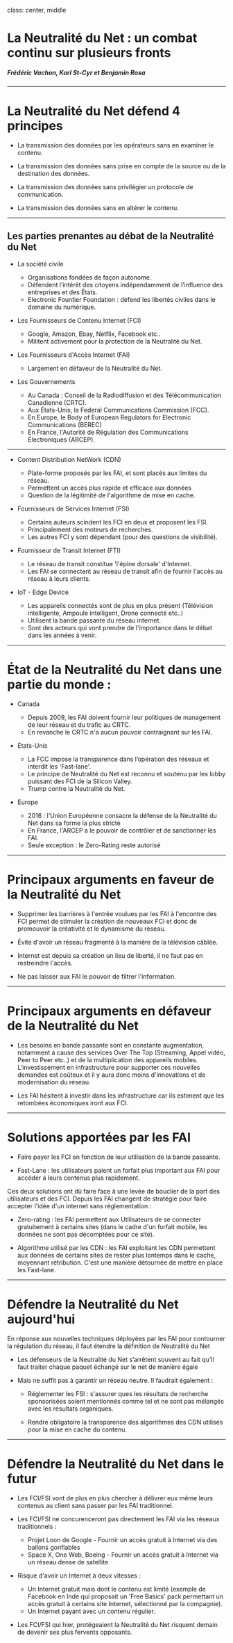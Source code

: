 class: center, middle

# La Neutralité du Net : un combat continu sur plusieurs fronts

##### Frédéric Vachon, Karl St-Cyr et Benjamin Rosa

---

# La Neutralité du Net défend 4 principes

* La transmission des données par les opérateurs sans en examiner le contenu.

* La transmission des données sans prise en compte de la source ou de la destination des données.

* La transmission des données sans privilégier un protocole de communication.

* La transmission des données sans en altérer le contenu.


---

## Les parties prenantes au débat de la Neutralité du Net


* La société civile
	* Organisations fondées de façon autonome.
	* Défendent l’intérêt des citoyens indépendamment de l’influence des entreprises et des États.
	* Electronic Fountier Foundation : défend les libertés civiles dans le domaine du numérique.

* Les Fournisseurs de Contenu Internet (FCI)
	* Google, Amazon, Ebay, Netflix, Facebook etc..
	* Militent activement pour la protection de la Neutralité du Net.

* Les Fournisseurs d'Accès Internet (FAI)
	* Largement en défaveur de la Neutralité du Net.
	
* Les Gouvernements
	* Au Canada : Conseil de la Radiodiffusion et des Télécommunication Canadienne (CRTC).
	* Aux États-Unis, la Federal Communications Commission (FCC).
	* En Europe, le Body of European Regulators for Electronic Communications (BEREC)
	* En France, l'Autorité de Régulation des Communications Électroniques (ARCEP).

---

* Content Distribution NetWork (CDN)
	* Plate-forme proposés par les FAI, et sont placés aux limites du réseau.
	* Permettent un accès plus rapide et efficace aux données
	* Question de la légitimité de l'algorithme de mise en cache.
	
* Fournisseurs de Services Internet (FSI)
	* Certains auteurs scindent les FCI en deux et proposent les FSI.
	* Principalement des moteurs de recherches.
	* Les autres FCI y sont dépendant (pour des questions de visibilité).
	
* Fournisseur de Transit Internet (FTI)
	* Le réseau de transit constitue 'l'épine dorsale' d'Internet.
	* Les FAI se connectent au réseau de transit afin de fournir l'accès au réseau à leurs clients.
	
* IoT - Edge Device
	* Les appareils connectés sont de plus en plus présent (Télévision intelligente, Ampoule intelligent, Drone connecté etc..)
	* Utilisent la bande passante du réseau internet.
	* Sont des acteurs qui vont prendre de l'importance dans le débat dans les années à venir.

---

# État de la Neutralité du Net dans une partie du monde :

* Canada
	* Depuis 2009, les FAI doivent fournir leur politiques de management de leur réseau et du trafic au CRTC.
	* En revanche le CRTC n'a aucun pouvoir contraignant sur les FAI.

* États-Unis
	* La FCC impose la transparence dans l’opération des réseaux et interdit les 'Fast-lane'.
	* Le principe de Neutralité du Net est reconnu et soutenu par les lobby puissant des FCI de la Silicon Valley.
	* Trump contre la Neutralité du Net.

* Europe
	* 2016 : l'Union Européenne consacre la défense de la Neutralité du Net dans sa forme la plus stricte
	* En France, l'ARCEP a le pouvoir de contrôler et de sanctionner les FAI.
	* Seule exception : le Zero-Rating reste autorisé


---

# Principaux arguments en faveur de la Neutralité du Net

* Supprimer les barrières à l'entrée voulues par les FAI à l'encontre des FCI permet de stimuler la création de nouveaux FCI et donc de promouvoir la créativité et le dynamisme du réseau.

* Évite d'avoir un réseau fragmenté à la manière de la télévision câblée.

* Internet est depuis sa création un lieu de liberté, il ne faut pas en restreindre l'accès.

* Ne pas laisser aux FAI le pouvoir de filtrer l'information.

---

# Principaux arguments en défaveur de la Neutralité du Net

* Les besoins en bande passante sont en constante augmentation, notamment à cause des services Over The Top (Streaming, Appel vidéo, Peer to Peer etc..) et de la multiplication des appareils mobiles. L'investissement en infrastructure pour supporter ces nouvelles demandes est coûteux et il y aura donc moins d'innovations et de modernisation du réseau.

* Les FAI hésitent à investir dans les infrastructure car ils estiment que les retombées économiques iront aux FCI.

---

# Solutions apportées par les FAI

* Faire payer les FCI en fonction de leur utilisation de la bande passante.

* Fast-Lane : les utilisateurs paient un forfait plus important aux FAI pour accéder à leurs contenus plus rapidement.

Ces deux solutions ont dû faire face à une levée de bouclier de la part des utilisateurs et des FCI.
Depuis les FAI changent de stratégie pour faire accepter l'idée d'un internet sans réglementation : 

* Zero-rating : les FAI permettent aux Utilisateurs de se connecter gratuitement à certains sites (dans le cadre d'un forfait mobile, les données ne sont pas décomptées pour ce site).

* Algorithme utilisé par les CDN : les FAI exploitant les CDN permettent aux données de certains sites de rester plus lontemps dans le cache, moyennant rétribution. C'est une manière détournée de mettre en place les Fast-lane.


---

# Défendre la Neutralité du Net aujourd'hui

En réponse aux nouvelles techniques déployées par les FAI pour contourner la régulation du réseau, il faut étendre la définition de Neutralité du Net

* Les défenseurs de la Neutralité du Net s’arrêtent souvent au fait qu’il faut traiter chaque paquet échangé sur le net de manière égale

* Mais ne suffit pas à garantir un réseau neutre. Il faudrait également : 

	* Réglementer les FSI : s'assurer ques les résultats de recherche sponsorisées soient mentionnés comme tel et ne sont pas mélangés avec les résultats organiques.
	
	* Rendre obligatoire la transparence des algorithmes des CDN utilisés pour la mise en cache du contenu.


---

# Défendre la Neutralité du Net dans le futur

* Les FCI/FSI vont de plus en plus chercher à délivrer eux même leurs contenus au client sans passer par les FAI traditionnel.

* Les FCI/FSI ne concurenceront pas directement les FAI via les réseaux traditionnels : 
	* Projet Loon de Google		- Fournir un accès gratuit à Internet via des ballons gonflables
	* Space X, One Web, Boeing	- Fournir un accès gratuit à Internet via un réseau dense de satellite

* Risque d'avoir un Internet à deux vitesses :
	* Un Internet gratuit mais dont le contenu est limité (exemple de Facebook en Inde qui proposait un 'Free Basics' pack permettant un accès gratuit à certains site Internet, sélectionné par la compagnie).
	* Un Internet payant avec un contenu régulier.

* Les FCI/FSI qui hier, protégeaient la Neutralité du Net risquent demain de devenir ses plus fervents opposants.

